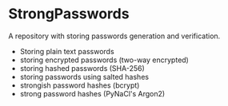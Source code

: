 # StrongPasswords
A repository with storing passwords generation and verification.

- Storing plain text passwords
- storing encrypted passwords (two-way encrypted)
- storing hashed passwords (SHA-256)
- storing passwords using salted hashes 
- strongish password hashes (bcrypt)
- strong password hashes (PyNaCl's Argon2)
